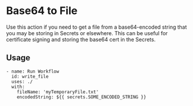 # Base64 to File

Use this action if you need to get a file from a base64-encoded string that you may be storing in Secrets or elsewhere.  This can be useful for certificate signing and storing the base64 cert in the Secrets.

## Usage

```
- name: Run Workflow
  id: write_file
  uses: ./
  with:
    fileName: 'myTemporaryFile.txt'
    encodedString: ${{ secrets.SOME_ENCODED_STRING }}
```